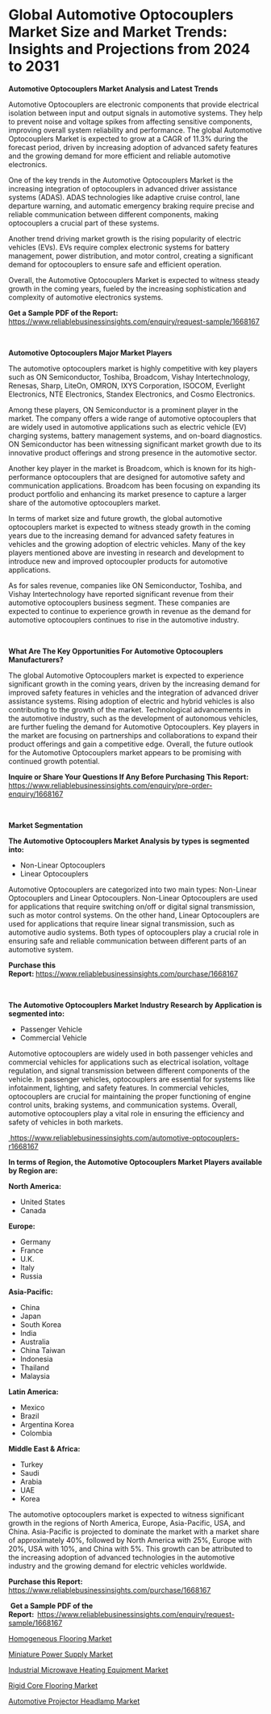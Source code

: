 <p><h1>Global Automotive Optocouplers Market Size and Market Trends: Insights and Projections from 2024 to 2031</h1></p><p><strong>Automotive Optocouplers Market Analysis and Latest Trends</strong></p>
<p><p>Automotive Optocouplers are electronic components that provide electrical isolation between input and output signals in automotive systems. They help to prevent noise and voltage spikes from affecting sensitive components, improving overall system reliability and performance. The global Automotive Optocouplers Market is expected to grow at a CAGR of 11.3% during the forecast period, driven by increasing adoption of advanced safety features and the growing demand for more efficient and reliable automotive electronics.</p><p>One of the key trends in the Automotive Optocouplers Market is the increasing integration of optocouplers in advanced driver assistance systems (ADAS). ADAS technologies like adaptive cruise control, lane departure warning, and automatic emergency braking require precise and reliable communication between different components, making optocouplers a crucial part of these systems.</p><p>Another trend driving market growth is the rising popularity of electric vehicles (EVs). EVs require complex electronic systems for battery management, power distribution, and motor control, creating a significant demand for optocouplers to ensure safe and efficient operation.</p><p>Overall, the Automotive Optocouplers Market is expected to witness steady growth in the coming years, fueled by the increasing sophistication and complexity of automotive electronics systems.</p></p>
<p><strong>Get a Sample PDF of the Report:&nbsp;</strong> <a href="https://www.reliablebusinessinsights.com/enquiry/request-sample/1668167">https://www.reliablebusinessinsights.com/enquiry/request-sample/1668167</a></p>
<p>&nbsp;</p>
<p><strong>Automotive Optocouplers Major Market Players</strong></p>
<p><p>The automotive optocouplers market is highly competitive with key players such as ON Semiconductor, Toshiba, Broadcom, Vishay Intertechnology, Renesas, Sharp, LiteOn, OMRON, IXYS Corporation, ISOCOM, Everlight Electronics, NTE Electronics, Standex Electronics, and Cosmo Electronics. </p><p>Among these players, ON Semiconductor is a prominent player in the market. The company offers a wide range of automotive optocouplers that are widely used in automotive applications such as electric vehicle (EV) charging systems, battery management systems, and on-board diagnostics. ON Semiconductor has been witnessing significant market growth due to its innovative product offerings and strong presence in the automotive sector.</p><p>Another key player in the market is Broadcom, which is known for its high-performance optocouplers that are designed for automotive safety and communication applications. Broadcom has been focusing on expanding its product portfolio and enhancing its market presence to capture a larger share of the automotive optocouplers market.</p><p>In terms of market size and future growth, the global automotive optocouplers market is expected to witness steady growth in the coming years due to the increasing demand for advanced safety features in vehicles and the growing adoption of electric vehicles. Many of the key players mentioned above are investing in research and development to introduce new and improved optocoupler products for automotive applications.</p><p>As for sales revenue, companies like ON Semiconductor, Toshiba, and Vishay Intertechnology have reported significant revenue from their automotive optocouplers business segment. These companies are expected to continue to experience growth in revenue as the demand for automotive optocouplers continues to rise in the automotive industry.</p></p>
<p>&nbsp;</p>
<p><strong>What Are The Key Opportunities For Automotive Optocouplers Manufacturers?</strong></p>
<p><p>The global Automotive Optocouplers market is expected to experience significant growth in the coming years, driven by the increasing demand for improved safety features in vehicles and the integration of advanced driver assistance systems. Rising adoption of electric and hybrid vehicles is also contributing to the growth of the market. Technological advancements in the automotive industry, such as the development of autonomous vehicles, are further fueling the demand for Automotive Optocouplers. Key players in the market are focusing on partnerships and collaborations to expand their product offerings and gain a competitive edge. Overall, the future outlook for the Automotive Optocouplers market appears to be promising with continued growth potential.</p></p>
<p><strong>Inquire or Share Your Questions If Any Before Purchasing This Report:</strong> <a href="https://www.reliablebusinessinsights.com/enquiry/pre-order-enquiry/1668167">https://www.reliablebusinessinsights.com/enquiry/pre-order-enquiry/1668167</a></p>
<p>&nbsp;</p>
<p><strong>Market Segmentation</strong></p>
<p><strong>The Automotive Optocouplers Market Analysis by types is segmented into:</strong></p>
<p><ul><li>Non-Linear Optocouplers</li><li>Linear Optocouplers</li></ul></p>
<p><p>Automotive Optocouplers are categorized into two main types: Non-Linear Optocouplers and Linear Optocouplers. Non-Linear Optocouplers are used for applications that require switching on/off or digital signal transmission, such as motor control systems. On the other hand, Linear Optocouplers are used for applications that require linear signal transmission, such as automotive audio systems. Both types of optocouplers play a crucial role in ensuring safe and reliable communication between different parts of an automotive system.</p></p>
<p><strong>Purchase this Report:&nbsp;</strong><a href="https://www.reliablebusinessinsights.com/purchase/1668167">https://www.reliablebusinessinsights.com/purchase/1668167</a></p>
<p>&nbsp;</p>
<p><strong>The Automotive Optocouplers Market Industry Research by Application is segmented into:</strong></p>
<p><ul><li>Passenger Vehicle</li><li>Commercial Vehicle</li></ul></p>
<p><p>Automotive optocouplers are widely used in both passenger vehicles and commercial vehicles for applications such as electrical isolation, voltage regulation, and signal transmission between different components of the vehicle. In passenger vehicles, optocouplers are essential for systems like infotainment, lighting, and safety features. In commercial vehicles, optocouplers are crucial for maintaining the proper functioning of engine control units, braking systems, and communication systems. Overall, automotive optocouplers play a vital role in ensuring the efficiency and safety of vehicles in both markets.</p></p>
<p><a href="https://www.reliablebusinessinsights.com/automotive-optocouplers-r1668167">&nbsp;https://www.reliablebusinessinsights.com/automotive-optocouplers-r1668167</a></p>
<p><strong>In terms of Region, the Automotive Optocouplers Market Players available by Region are:</strong></p>
<p>
    <p> <strong> North America: </strong>
        <ul>
            <li>United States</li>
            <li>Canada</li>
        </ul>
        </p> 
    <p> <strong> Europe: </strong>
        <ul>
            <li>Germany</li>
            <li>France</li>
            <li>U.K.</li>
            <li>Italy</li>
            <li>Russia</li>
        </ul>
        </p> 
    <p> <strong> Asia-Pacific: </strong>
        <ul>
            <li>China</li>
            <li>Japan</li>
            <li>South Korea</li>
            <li>India</li>
            <li>Australia</li>
            <li>China Taiwan</li>
            <li>Indonesia</li>
            <li>Thailand</li>
            <li>Malaysia</li>
        </ul>
        </p> 
    <p> <strong> Latin America: </strong>
        <ul>
            <li>Mexico</li>
            <li>Brazil</li>
            <li>Argentina Korea</li>
            <li>Colombia</li>
        </ul>
        </p> 
    <p> <strong> Middle East & Africa: </strong>
        <ul>
            <li>Turkey</li>
            <li>Saudi</li>
            <li>Arabia</li>
            <li>UAE</li>
            <li>Korea</li>
        </ul>
    </p>
    </p>
<p><p>The automotive optocouplers market is expected to witness significant growth in the regions of North America, Europe, Asia-Pacific, USA, and China. Asia-Pacific is projected to dominate the market with a market share of approximately 40%, followed by North America with 25%, Europe with 20%, USA with 10%, and China with 5%. This growth can be attributed to the increasing adoption of advanced technologies in the automotive industry and the growing demand for electric vehicles worldwide.</p></p>
<p><strong>Purchase this Report: </strong><a href="https://www.reliablebusinessinsights.com/purchase/1668167">https://www.reliablebusinessinsights.com/purchase/1668167</a></p>
<p>&nbsp;<strong>Get a Sample PDF of the Report:&nbsp;&nbsp;</strong><a href="https://www.reliablebusinessinsights.com/enquiry/request-sample/1668167">https://www.reliablebusinessinsights.com/enquiry/request-sample/1668167</a></p>
<p><strong></strong></p>
<p><p><a href="https://github.com/drzsklfn31/Market-Research-Report-List-1/blob/main/homogeneous-flooring-market.md">Homogeneous Flooring Market</a></p><p><a href="https://www.linkedin.com/pulse/miniature-power-supply-market-size-type-ac-dcdc-dc-g70ae?trackingId=d9KvrExEQ4%2BunhfTuq%2F3rQ%3D%3D">Miniature Power Supply Market</a></p><p><a href="https://www.linkedin.com/pulse/industrial-microwave-heating-equipment-market-report-product-nompe?trackingId=R9PUPHPBQrSOLIrkFsTAeA%3D%3D">Industrial Microwave Heating Equipment Market</a></p><p><a href="https://github.com/bmorecock/Market-Research-Report-List-4/blob/main/rigid-core-flooring-market.md">Rigid Core Flooring Market</a></p><p><a href="https://www.linkedin.com/pulse/automotive-projector-headlamp-market-analysis-report-global-jab6e?trackingId=gnPcbKOpSXmQgn%2BRYeon6A%3D%3D">Automotive Projector Headlamp Market</a></p></p>